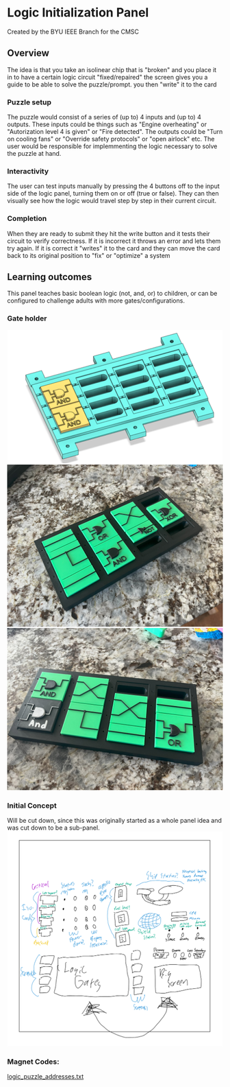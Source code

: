 # Logic Initialization Panel

Created by the BYU IEEE Branch for the CMSC

## Overview
The idea is that you take an isolinear chip that is "broken" and you place it in to have a certain logic circuit "fixed/repaired" the screen gives you a guide to be able to solve the puzzle/prompt. you then "write" it to the card

### Puzzle setup
The puzzle would consist of a series of (up to) 4 inputs and (up to) 4 outputs. These inputs could be things such as "Engine overheating" or "Autorization level 4 is given" or "Fire detected". The outputs could be "Turn on cooling fans" or "Override safety protocols" or "open airlock" etc. The user would be responsible for implemmenting the logic necessary to solve the puzzle at hand. 

### Interactivity
The user can test inputs manually by pressing the 4 buttons off to the input side of the logic panel, turning them on or off (true or false). They can then visually see how the logic would travel step by step in their current circuit.

### Completion
When they are ready to submit they hit the write button and it tests their circuit to verify correctness. If it is incorrect it throws an error and lets them try again. If it is correct it "writes" it to the card and they can move the card back to its original position to "fix" or "optimize" a system

## Learning outcomes
This panel teaches basic boolean logic (not, and, or) to children, or can be configured to challenge adults with more gates/configurations.

### Gate holder
![3d Render](/Images/Gates%20Render.png)
![Example 1](/Images/Logic%20Gates%20example.jpg)
![Example 2](/Images/Logic%20Gates%20example%202.jpg)

### Initial Concept
Will be cut down, since this was originally started as a whole panel idea and was cut down to be a sub-panel.
![Initial Concept](/Images/InitialConcept.jpg)
### Magnet Codes:
[logic_puzzle_addresses.txt](logic_puzzle_addresses.txt)

